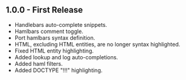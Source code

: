 ## 1.0.0 - First Release
* Handlebars auto-complete snippets.
* Hamlbars comment toggle.
* Port hamlbars syntax definition.
* HTML, excluding HTML entities, are no longer syntax highlighted.
* Fixed HTML entity highlighting.
* Added lookup and log auto-completions.
* Added haml filters.
* Added DOCTYPE "!!!" highlighting.
